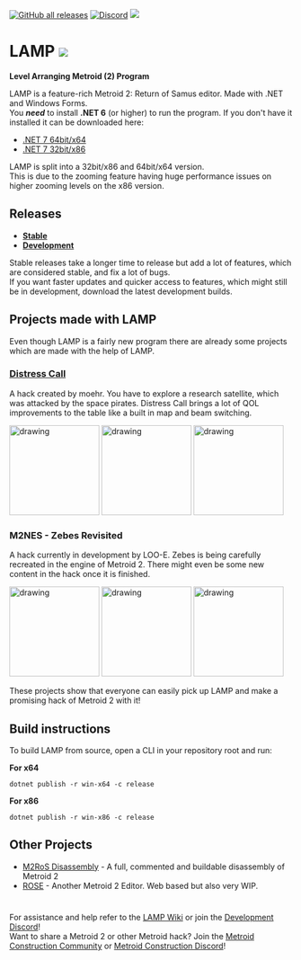 [![GitHub all releases](https://img.shields.io/github/downloads/ConConner/LAMP/total?color=%232ea043&label=Downloads&style=flat-square)](https://github.com/ConConner/LAMP/releases/tag/Beta) [![Discord](https://img.shields.io/discord/675716572156788776?color=%2347a6ff&label=Dev.%20Discord&logo=Discord&logoColor=%23FFFFFF&style=flat-square)](https://discord.gg/YT6M2rAqqS) [![](https://img.shields.io/badge/Community-Metroid%20Construction-eb7f00?style=flat-square)](https://metroidconstruction.com/)

# LAMP ![](https://i.imgur.com/GU6OWbJ.png)
**Level Arranging Metroid (2) Program**

LAMP is a feature-rich Metroid 2: Return of Samus editor. Made with .NET and Windows Forms.  
You **_need_** to install **.NET 6** (or higher) to run the program. If you don't have it installed it can be downloaded here:
* [.NET 7 64bit/x64](https://dotnet.microsoft.com/en-us/download/dotnet/thank-you/runtime-desktop-7.0.7-windows-x64-installer)
* [.NET 7 32bit/x86](https://dotnet.microsoft.com/en-us/download/dotnet/thank-you/runtime-desktop-7.0.7-windows-x86-installer)

LAMP is split into a 32bit/x86 and 64bit/x64 version.  
This is due to the zooming feature having huge performance issues on higher zooming levels on the x86 version.

## Releases
* **[Stable](https://github.com/ConConner/LAMP/releases)**
* **[Development](https://nightly.link/LAMP-Platform/LAMP/workflows/publish-dev-build/main/LAMP-devbuild-x64.zip)**

Stable releases take a longer time to release but add a lot of features, which are considered stable, and fix a lot of bugs.  
If you want faster updates and quicker access to features, which might still be in development, download the latest development builds.

## Projects made with LAMP
Even though LAMP is a fairly new program there are already some projects which are made with the help of LAMP.
### [Distress Call](https://metroidconstruction.com/hack.php?id=737)
A hack created by moehr. You have to explore a research satellite, which was attacked by the space pirates. Distress Call brings a lot of QOL improvements to the table
like a built in map and beam switching.  

<img src="https://i.imgur.com/bI8l4jC.png" alt="drawing" width="160"/> <img src="https://i.imgur.com/bAJrr1Z.png" alt="drawing" width="160"/> <img src="https://i.imgur.com/bJwlYXF.png" alt="drawing" width="160"/>

### M2NES - Zebes Revisited
A hack currently in development by LOO-E. Zebes is being carefully recreated in the engine of Metroid 2. There might even be some new content
in the hack once it is finished.

<img src="https://i.imgur.com/WFyh7lj.png" alt="drawing" width="160"/> <img src="https://i.imgur.com/jLEojmv.png" alt="drawing" width="160"/> <img src="https://i.imgur.com/C1Q8XZM.png" alt="drawing" width="160"/>

These projects show that everyone can easily pick up LAMP and make a promising hack of Metroid 2 with it!

## Build instructions
To build LAMP from source, open a CLI in your repository root and run:  

**For x64**
```
dotnet publish -r win-x64 -c release
```
**For x86**
```
dotnet publish -r win-x86 -c release
```
## Other Projects

* [M2RoS Disassembly](https://github.com/alex-west/M2RoS) - A full, commented and buildable disassembly of Metroid 2
* [ROSE](https://github.com/liamnajor/ROSE) - Another Metroid 2 Editor. Web based but also very WIP.

#

For assistance and help refer to the [LAMP Wiki](https://github.com/ConConner/LAMP/wiki) or join the [Development Discord](https://discord.gg/YT6M2rAqqS)!  
Want to share a Metroid 2 or other Metroid hack?  Join the [Metroid Construction Community](https://metroidconstruction.com/) or [Metroid Construction Discord](https://discord.gg/xDwaaqa)!
